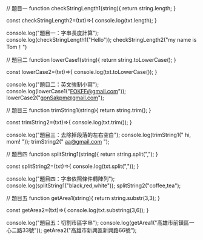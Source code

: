 // 題目一
function checkStringLength1(string){
  return string.length;
}

const checkStringLength2=(txt)=>{
  console.log(txt.length);
}

console.log("題目一：字串長度計算");
console.log(checkStringLength1("Hello"));
checkStringLength2("my name is Tom！")

// 題目二
function lowerCase1(string){
  return string.toLowerCase();
}

const lowerCase2=(txt)=>{
  console.log(txt.toLowerCase());
}

console.log("題目二：英文強制小寫");
console.log(lowerCase1("FOKFF@gmail.com"));
lowerCase2("gonSakpm@gmail.com");

// 題目三
function trimString1(string){
  return string.trim();
}

const trimString2=(txt)=>{
  console.log(txt.trim());
}

console.log("題目三：去除掉段落的左右空白");
console.log(trimString1("    hi, mom!  "));
trimString2(" aa@gmail.com  ");

// 題目四
function splitString1(string){
  return string.split(",");
}

const splitString2=(txt)=>{
  console.log(txt.split(","));
}

console.log("題目四：字串依照條件轉陣列");
console.log(splitString1("black,red,white"));
splitString2("coffee,tea");

// 題目五
function getArea1(string){
  return string.substr(3,3);
}

const getArea2=(txt)=>{
  console.log(txt.substring(3,6));
}

console.log("題目五：切割市區字串");
console.log(getArea1("高雄市前鎮區一心二路33號"));
getArea2("高雄市新興區新興路66號");